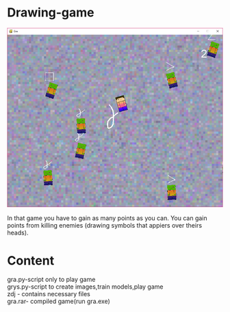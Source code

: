 # Drawing-game
![alt text](demo.png)

In that game you have to gain as many points as you can. You can gain points from killing enemies (drawing symbols that appiers over theirs heads).

# Content
gra.py-script only to play game<br/>
grys.py-script to create images,train models,play game<br/>
zdj - contains necessary files<br/>
gra.rar- compiled game(run gra.exe)<br/>
